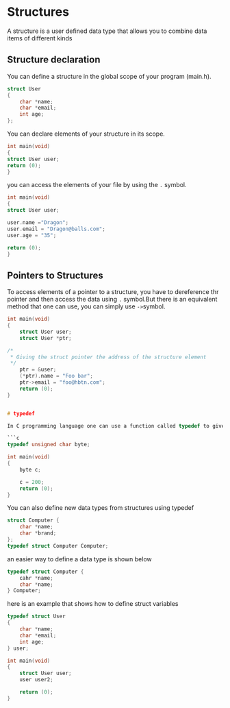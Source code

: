 # Structures
A structure is a user defined data type that allows you to combine data items of different kinds
## Structure declaration
You can define a structure in the global scope of your program (main.h).

```c
struct User
{
	char *name;
	char *email;
	int age;
};
```
You can declare elements of your structure in its scope.

```c
int main(void)
{
struct User user;
return (0);
}
```
you can access the elements of your file by using the `.` symbol.

```c
int main(void)
{
struct User user;

user.name ="Dragon";
user.email = "Dragon@balls.com";
user.age = "35";

return (0);
}
```

##  Pointers to Structures

To access elements of a pointer to a structure, you have to dereference thr pointer and then access the data using `.` symbol.But there is an equivalent method that one can use, you can simply use `->`symbol.

```c
int main(void)
{
	struct User user;
	struct User *ptr;

/*
 * Giving the struct pointer the address of the structure element
 */
	ptr = &user;
	(*ptr).name = "Foo bar";
	ptr->email = "foo@hbtn.com";
	return (0);
}


# typedef

In C programming language one can use a function called typedef to give a type a new name.In the example below you can create a type called *byte* which is an unsigned char

```c
typedef unsigned char byte;

int main(void)
{
	byte c;

	c = 200;
	return (0);
}
```
You can also define new data types from structures using typedef

```c
struct Computer {
	char *name;
	char *brand;
};
typedef struct Computer Computer;

```
 
an easier way to define a data type is shown below

```c
typedef struct Computer {
	cahr *name;
	char *name;
} Computer;
```

here is an example that shows how to define struct variables

```c
typedef struct User
{
	char *name;
	char *email;
	int age;
} user;

int main(void)
{
	struct User user;
	user user2;

	return (0);
}
```
